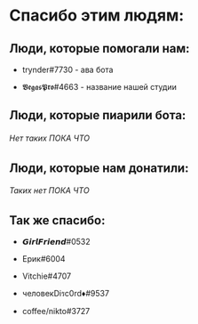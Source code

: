 # Спасибо этим людям:

## Люди, которые помогали нам:

- trynder#7730 - ава бота

- 𝖁𝖊𝖌𝖆𝖘𝕻𝖗𝖔#4663 - название нашей студии


## Люди, которые пиарили бота:

###### Нет таких ПОКА ЧТО

## Люди, которые нам донатили:

###### Таких нет ПОКА ЧТО


## Так же спасибо:

- 𝙂𝙞𝙧𝙡𝙁𝙧𝙞𝙚𝙣𝙙#0532

- Ерик#6004

- Vitchie#4707

- человекDiรc0rd♦#9537

- coffee/nikto#3727

